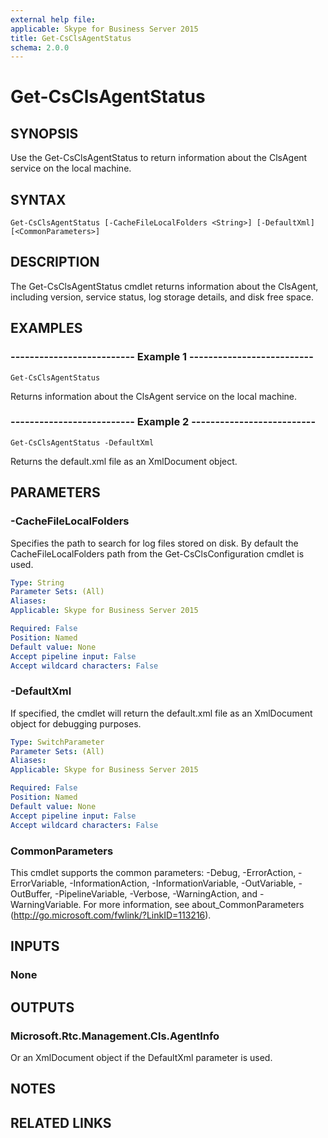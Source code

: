 ```yaml
---
external help file: 
applicable: Skype for Business Server 2015
title: Get-CsClsAgentStatus
schema: 2.0.0
---
```


# Get-CsClsAgentStatus

## SYNOPSIS
Use the Get-CsClsAgentStatus to return information about the ClsAgent service on the local machine.

## SYNTAX

```
Get-CsClsAgentStatus [-CacheFileLocalFolders <String>] [-DefaultXml] [<CommonParameters>]
```

## DESCRIPTION
The Get-CsClsAgentStatus cmdlet returns information about the ClsAgent, including version, service status, log storage details, and disk free space.

## EXAMPLES

### -------------------------- Example 1 --------------------------
```
Get-CsClsAgentStatus
```

Returns information about the ClsAgent service on the local machine.



### -------------------------- Example 2 --------------------------
```
Get-CsClsAgentStatus -DefaultXml
```

Returns the default.xml file as an XmlDocument object.



## PARAMETERS

### -CacheFileLocalFolders
Specifies the path to search for log files stored on disk.
By default the CacheFileLocalFolders path from the Get-CsClsConfiguration cmdlet is used.

```yaml
Type: String
Parameter Sets: (All)
Aliases: 
Applicable: Skype for Business Server 2015

Required: False
Position: Named
Default value: None
Accept pipeline input: False
Accept wildcard characters: False
```

### -DefaultXml
If specified, the cmdlet will return the default.xml file as an XmlDocument object for debugging purposes.

```yaml
Type: SwitchParameter
Parameter Sets: (All)
Aliases: 
Applicable: Skype for Business Server 2015

Required: False
Position: Named
Default value: None
Accept pipeline input: False
Accept wildcard characters: False
```

### CommonParameters
This cmdlet supports the common parameters: -Debug, -ErrorAction, -ErrorVariable, -InformationAction, -InformationVariable, -OutVariable, -OutBuffer, -PipelineVariable, -Verbose, -WarningAction, and -WarningVariable. For more information, see about_CommonParameters (http://go.microsoft.com/fwlink/?LinkID=113216).


## INPUTS

### None


## OUTPUTS

### Microsoft.Rtc.Management.Cls.AgentInfo
Or an XmlDocument object if the DefaultXml parameter is used.


## NOTES


## RELATED LINKS

